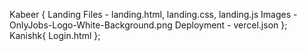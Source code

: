 Kabeer {
  Landing Files - landing.html, landing.css, landing.js
  Images - OnlyJobs-Logo-White-Background.png
  Deployment - vercel.json
};
Kanishk{
  Login.html
};
